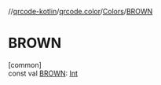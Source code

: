 //[qrcode-kotlin](../../../index.md)/[qrcode.color](../index.md)/[Colors](index.md)/[BROWN](-b-r-o-w-n.md)

# BROWN

[common]\
const val [BROWN](-b-r-o-w-n.md): [Int](https://kotlinlang.org/api/latest/jvm/stdlib/kotlin-stdlib/kotlin/-int/index.html)
